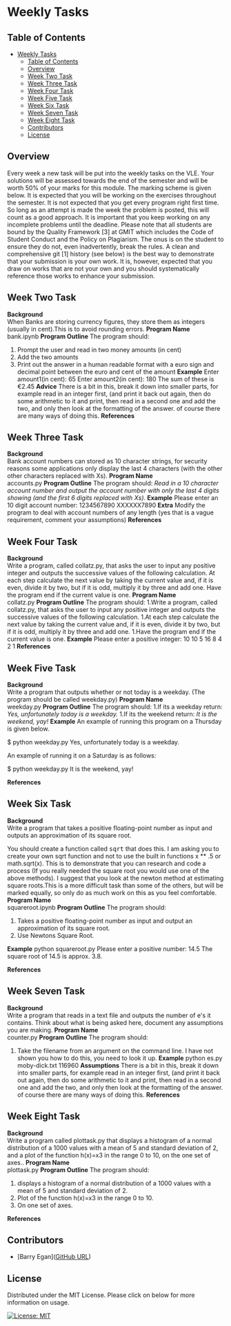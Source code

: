# Weekly Tasks

## Table of Contents
- [Weekly Tasks](#weekly-tasks)
  - [Table of Contents](#table-of-contents)
  - [Overview ](#overview-)
  - [Week Two Task ](#week-two-task-)
  - [Week Three Task ](#week-three-task-)
  - [Week Four Task ](#week-four-task-)
  - [Week Five Task ](#week-five-task-)
  - [Week Six Task ](#week-six-task-)
  - [Week Seven Task ](#week-seven-task-)
  - [Week Eight Task ](#week-eight-task-)
  - [Contributors ](#contributors-)
  - [License ](#license-)

## Overview <a name=overview>
Every week a new task will be put into the weekly tasks on the VLE. Your solutions will be assessed towards the end of the semester and will be worth 50% of your marks for this module. The marking scheme is given below. It is expected that you will be working on the exercises throughout the semester. It is not expected that you get every program right first time. So long as an attempt is made the week the problem is posted, this will count as a good approach. It is important that you keep working on any incomplete problems until the deadline. Please note that all students are bound by the Quality Framework [3] at GMIT which includes the Code of Student Conduct and the Policy on Plagiarism. The onus is on the student to ensure they do not, even inadvertently, break the rules. A clean and comprehensive git [1] history (see below) is the best way to demonstrate that your submission is your own work. It is, however, expected that you draw on works that are not your own and you should systematically reference those works to enhance your submission. 

## Week Two Task <a name=two>
**Background**<br>
When Banks are storing currency figures, they store them as integers (usually in cent).This is to avoid rounding errors. 
**Program Name** <br>
bank.ipynb
**Program Outline**
The program should:
1. Prompt the user and read in two money amounts (in cent)
2. Add the two amounts
3. Print out the answer in a human readable format with a euro sign and decimal point between the euro and cent of the amount
**Example**
Enter amount1(in cent): 65
Enter amount2(in cent): 180
The sum of these is €2.45
**Advice**
There is a bit in this, break it down into smaller parts, for example read in an integer first, (and print it back out again, then do some arithmetic to it and print, then read in a second one and add the two, and only then look at the formatting of the answer. of course there are many ways of doing this.
**References**

## Week Three Task <a name=three>
**Background**<br>
Bank account numbers can stored as 10 character strings, for security reasons some applications only display the last 4 characters (with the other other characters replaced with Xs). 
**Program Name** <br>
accounts.py
**Program Outline**
The program should:
*Read in a 10 character account number and output the account number with only the last 4 digits showing (and the first 6 digits replaced with Xs).*
**Example**
Please enter an 10 digit account number: 1234567890
XXXXXX7890
**Extra**
Modify the program to deal with account numbers of any length (yes that is a vague requirement, comment your assumptions)
**References**

## Week Four Task <a name=four>
**Background**<br>
Write a program, called collatz.py, that asks the user to input any positive integer and outputs the successive values of the following calculation. At each step calculate the next value by taking the current value and, if it is even, divide it by two, but if it is odd, multiply it by three and add one. Have the program end if the current value is one.
**Program Name** <br>
collatz.py
**Program Outline**
The program should:
1.Write a program, called collatz.py, that asks the user to input any positive integer and outputs the successive values of the following calculation.
1.At each step calculate the next value by taking the current value and, if it is even, divide it by two, but if it is odd, multiply it by three and add one.
1.Have the program end if the current value is one.
**Example**
Please enter a positive integer: 10
10 5 16 8 4 2 1
**References**

## Week Five Task <a name=five>
**Background**<br>
Write a program that outputs whether or not today is a weekday. (The program should be called weekday.py)
**Program Name** <br>
weekday.py
**Program Outline**
The program should:
1.If its a weekday return: *Yes, unfortunately today is a weekday.*
1.If its the weekend return: *It is the weekend, yay!*
**Example**
An example of running this program on a Thursday is given below.

$ python weekday.py
Yes, unfortunately today is a weekday.


An example of running it on a Saturday is as follows:

$ python weekday.py
It is the weekend, yay!

**References**

## Week Six Task <a name=six>
**Background**<br>
Write a program that takes a positive floating-point number as input and outputs an approximation of its square root.

You should create a function called <tt>sqrt</tt> that does this. I am asking you to create your own sqrt function and not to use the built in functions x ** .5 or math.sqrt(x). This is to demonstrate that you can research and code a process (If you really needed the square root you would use one of the above methods). I suggest that you look at the newton method at estimating square roots.This is a more difficult task than some of the others, but will be marked equally, so only do as much work on this as you feel comfortable.
**Program Name** <br>
squareroot.ipynb
**Program Outline**
The program should:
1. Takes a positive floating-point number as input and output an approximation of its square root.
2. Use Newtons Square Root.

**Example**
python squareroot.py
Please enter a positive number: 14.5
The square root of 14.5 is approx. 3.8.

**References**

## Week Seven Task <a name=seven>
**Background**<br>
Write a program that reads in a text file and outputs the number of e's it contains. Think about what is being asked here, document any assumptions you are making.
**Program Name** <br>
counter.py
**Program Outline**
The program should:
1. Take the filename from an argument on the command line. I have not shown you how to do this, you need to look it up.
**Example**
python es.py moby-dick.txt
116960
**Assumptions**
There is a bit in this, break it down into smaller parts, for example read in an integer first, (and print it back out again, then do some arithmetic to it and print, then read in a second one and add the two, and only then look at the formatting of the answer. of course there are many ways of doing this.
**References**

## Week Eight Task <a name=eight>
**Background**<br>
Write a program called plottask.py that displays a histogram of a normal distribution of a 1000 values with a mean of 5 and standard deviation of 2, and a plot of the function  h(x)=x3 in the range 0 to 10, on the one set of axes.. 
**Program Name** <br>
plottask.py
**Program Outline**
The program should:
1. displays a histogram of a normal distribution of a 1000 values with a mean of 5 and standard deviation of 2.
2. Plot of the function  h(x)=x3 in the range 0 to 10.
3. On one set of axes.

**References**



## Contributors <a name=contributors>
- [Barry Egan]([GitHub URL](https://github.com/FDEgan))

## License <a name=license>

Distributed under the MIT License. Please click on below for more information on usage.

[![License: MIT](https://img.shields.io/badge/License-MIT-yellow.svg)](https://opensource.org/licenses/MIT)
